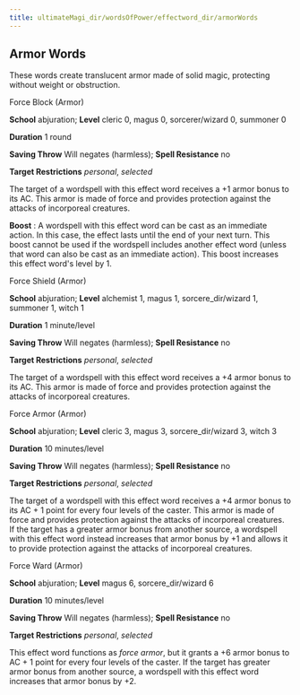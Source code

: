 ```yaml
---
title: ultimateMagi_dir/wordsOfPower/effectword_dir/armorWords
---
```

## Armor Words

These words create translucent armor made of solid magic, protecting without weight or obstruction.

Force Block (Armor)

**School** abjuration; **Level** cleric 0, magus 0, sorcerer/wizard 0, summoner 0

**Duration** 1 round

**Saving Throw** Will negates (harmless); **Spell Resistance** no

**Target Restrictions** _personal_, _selected_

The target of a wordspell with this effect word receives a +1 armor bonus to its AC. This armor is made of force and provides protection against the attacks of incorporeal creatures.

**Boost** : A wordspell with this effect word can be cast as an immediate action. In this case, the effect lasts until the end of your next turn. This boost cannot be used if the wordspell includes another effect word (unless that word can also be cast as an immediate action). This boost increases this effect word's level by 1.

Force Shield (Armor)

**School** abjuration; **Level** alchemist 1, magus 1, sorcere_dir/wizard 1, summoner 1, witch 1

**Duration** 1 minute/level

**Saving Throw** Will negates (harmless); **Spell Resistance** no

**Target Restrictions** _personal_, _selected_

The target of a wordspell with this effect word receives a +4 armor bonus to its AC. This armor is made of force and provides protection against the attacks of incorporeal creatures.

Force Armor (Armor)

**School** abjuration; **Level** cleric 3, magus 3, sorcere_dir/wizard 3, witch 3

**Duration** 10 minutes/level

**Saving Throw** Will negates (harmless); **Spell Resistance** no

**Target Restrictions** _personal_, _selected_

The target of a wordspell with this effect word receives a +4 armor bonus to its AC + 1 point for every four levels of the caster. This armor is made of force and provides protection against the attacks of incorporeal creatures. If the target has a greater armor bonus from another source, a wordspell with this effect word instead increases that armor bonus by +1 and allows it to provide protection against the attacks of incorporeal creatures.

Force Ward (Armor)

**School** abjuration; **Level** magus 6, sorcere_dir/wizard 6

**Duration** 10 minutes/level

**Saving Throw** Will negates (harmless); **Spell Resistance** no

**Target Restrictions** _personal_, _selected_

This effect word functions as _force armor_, but it grants a +6 armor bonus to AC + 1 point for every four levels of the caster. If the target has greater armor bonus from another source, a wordspell with this effect word increases that armor bonus by +2.

